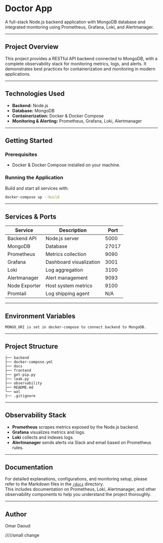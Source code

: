 # Doctor App

A full-stack Node.js backend application with MongoDB database and integrated monitoring using Prometheus, Grafana, Loki, and Alertmanager.

----

## Project Overview

This project provides a RESTful API backend connected to MongoDB, with a complete observability stack for monitoring metrics, logs, and alerts. It demonstrates best practices for containerization and monitoring in modern applications.

----

## Technologies Used

- **Backend:** Node.js  
- **Database:** MongoDB  
- **Containerization:** Docker & Docker Compose  
- **Monitoring & Alerting:** Prometheus, Grafana, Loki, Alertmanager  

----

## Getting Started

### Prerequisites

- Docker & Docker Compose installed on your machine.

### Running the Application

Build and start all services with:

```bash
docker-compose up --build
```

----
## Services & Ports

| Service       | Description             | Port  |
| ------------- | ----------------------- | ----- |
| Backend API   | Node.js server          | 5000  |
| MongoDB       | Database                | 27017 |
| Prometheus    | Metrics collection      | 9090  |
| Grafana       | Dashboard visualization | 3001  |
| Loki          | Log aggregation         | 3100  |
| Alertmanager  | Alert management        | 9093  |
| Node Exporter | Host system metrics     | 9100  |
| Promtail      | Log shipping agent      | N/A   |



----

## Environment Variables

    MONGO_URI is set in docker-compose to connect backend to MongoDB.


----

## Project Structure
``` 
├── backend
├── docker-compose.yml
├── docs
├── frontend
├── get-pip.py
├── leak.py
├── observability
├── README.md
└── wal
├── .gitignore
```

----

## Observability Stack

- **Prometheus** scrapes metrics exposed by the Node.js backend.  
- **Grafana** visualizes metrics and logs.  
- **Loki** collects and indexes logs.  
- **Alertmanager** sends alerts via Slack and email based on Prometheus rules.


----
## Documentation

For detailed explanations, configurations, and monitoring setup, please refer to the Markdown files in the [`/docs`](./docs) directory.  
This includes documentation on Prometheus, Loki, Alertmanager, and other observability components to help you understand the project
 thoroughly.

----
## Author

Omar Daoud


/////small change
